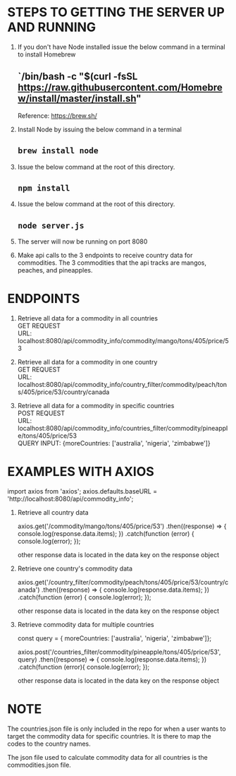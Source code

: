 # STEPS TO GETTING THE SERVER UP AND RUNNING

1. If you don't have Node installed issue the below command in a terminal to install
   Homebrew

   ## `/bin/bash -c "\$(curl -fsSL https://raw.githubusercontent.com/Homebrew/install/master/install.sh"

   Reference: https://brew.sh/

2. Install Node by issuing the below command in a terminal

   ## `brew install node`

3. Issue the below command at the root of this directory.

   ## `npm install`

4. Issue the below command at the root of this directory.

   ## `node server.js`

5. The server will now be running on port 8080

6. Make api calls to the 3 endpoints to receive country data for
   commodities. The 3 commodities that the api tracks are mangos, peaches, and pineapples.

# ENDPOINTS

1. Retrieve all data for a commodity in all countries\
   GET REQUEST\
   URL: localhost:8080/api/commodity_info/commodity/mango/tons/405/price/53

2. Retrieve all data for a commodity in one country\
   GET REQUEST\
   URL: localhost:8080/api/commodity_info/country_filter/commodity/peach/tons/405/price/53/country/canada

3. Retrieve all data for a commodity in specific countries\
   POST REQUEST\
   URL: localhost:8080/api/commodity_info/countries_filter/commodity/pineapple/tons/405/price/53\
   QUERY INPUT: {moreCountries: ['australia', 'nigeria', 'zimbabwe']}

# EXAMPLES WITH AXIOS

import axios from 'axios';
axios.defaults.baseURL = 'http://localhost:8080/api/commodity_info';

1. Retrieve all country data

   axios.get('/commodity/mango/tons/405/price/53')
   .then((response) => { console.log(response.data.items); })
   .catch(function (error) { console.log(error); });

   other response data is located in the data key on the response object

2. Retrieve one country's commodity data

   axios.get('/country_filter/commodity/peach/tons/405/price/53/country/canada')
   .then((response) => { console.log(response.data.items); })
   .catch(function (error) { console.log(error); });

   other response data is located in the data key on the response object

3. Retrieve commodity data for multiple countries

   const query = { moreCountries: ['australia', 'nigeria', 'zimbabwe']};

   axios.post('/countries_filter/commodity/pineapple/tons/405/price/53', query)
   .then((response) => { console.log(response.data.items); })
   .catch(function (error){ console.log(error); });

   other response data is located in the data key on the response object

# NOTE

The countries.json file is only included in the repo for when a user wants to target the commodity data for specific countries. It is there to map the codes to the country names.

The json file used to calculate commodity data for all countries is the commodities.json file.
